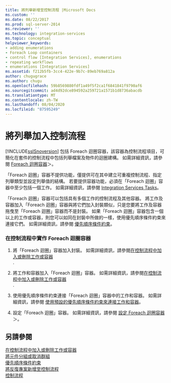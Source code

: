 ```yaml
---
title: 將列舉新增至控制流程 |Microsoft Docs
ms.custom: ''
ms.date: 08/22/2017
ms.prod: sql-server-2014
ms.reviewer: ''
ms.technology: integration-services
ms.topic: conceptual
helpviewer_keywords:
- adding enumerations
- Foreach Loop containers
- control flow [Integration Services], enumerations
- repeating workflows
- enumerations [Integration Services]
ms.assetid: f212b5fb-3cc4-422e-9b7c-89eb769a812a
author: chugugrace
ms.author: chugu
ms.openlocfilehash: 59b8569880fdf1a49f5f2ca1f6841841f9790af6
ms.sourcegitcommit: ad4d92dce894592a259721a1571b1d8736abacdb
ms.translationtype: MT
ms.contentlocale: zh-TW
ms.lasthandoff: 08/04/2020
ms.locfileid: "87595249"
---
```

# <a name="add-enumeration-to-a-control-flow"></a>將列舉加入控制流程
  [!INCLUDE[ssISnoversion](../includes/ssisnoversion-md.md)] 包括 Foreach 迴圈容器，該容器為控制流程項目，可簡化在套件的控制流程中包括列舉檔案及物件的迴圈建構。 如需詳細資訊，請參閱 [Foreach 迴圈容器](control-flow/foreach-loop-container.md)＞。  
  
 「Foreach 迴圈」容器不提供功能，僅提供可在其中建立可重複控制流程、指定列舉類型並設定列舉值的結構。 若要提供容器功能，必須在「Foreach 迴圈」容器中至少包括一個工作。 如需詳細資訊，請參閱 [Integration Services Tasks](control-flow/integration-services-tasks.md)。  
  
 「Foreach 迴圈」容器可以包括具有多個工作的控制流程及其他容器。 將工作及容器加入「Foreach 迴圈」容器與將它們加入封裝類似，只是您要將工作及容器拖曳至「Foreach 迴圈」容器而不是封裝。 如果「Foreach 迴圈」容器包含一個以上的工作或容器，則您可以如同在封裝中所做的一樣，使用優先順序條件約束來連接它們。 如需詳細資訊，請參閱 [優先順序條件約束](control-flow/precedence-constraints.md)。  
  
### <a name="to-implement-a-foreach-loop-container-in-a-control-flow"></a>在控制流程中實作 Foreach 迴圈容器  
  
1.  將「Foreach 迴圈」容器加入封裝。 如需詳細資訊，請參閱[在控制流程中加入或刪除工作或容器](control-flow/add-or-delete-a-task-or-a-container-in-a-control-flow.md)  
  .  
  
2.  將工作和容器加入「Foreach 迴圈」容器。 如需詳細資訊，請參閱[在控制流程中加入或刪除工作或容器](control-flow/add-or-delete-a-task-or-a-container-in-a-control-flow.md)  
  .  
  
3.  使用優先順序條件約束連接「Foreach 迴圈」容器中的工作和容器。 如需詳細資訊，請參閱 [使用預設的優先順序條件約束來連接工作和容器](../../2014/integration-services/connect-tasks-and-containers-by-using-a-default-precedence-constraint.md)。  
  
4.  設定「Foreach 迴圈」容器。 如需詳細資訊，請參閱 [設定 Foreach 迴圈容器](../../2014/integration-services/configure-a-foreach-loop-container.md)＞。  
  
## <a name="see-also"></a>另請參閱  
 [在控制流程中加入或刪除工作或容器](control-flow/add-or-delete-a-task-or-a-container-in-a-control-flow.md)   
 [將元件分組或取消群組](group-or-ungroup-components.md)   
 [優先順序條件約束](control-flow/precedence-constraints.md)   
 [將反復專案新增至控制流程](add-iteration-to-a-control-flow.md)   
 [控制流程](control-flow/control-flow.md)  
  
  
